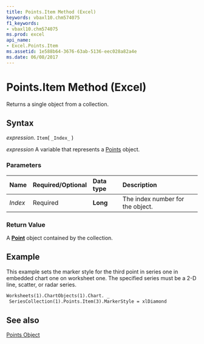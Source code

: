 ```yaml
---
title: Points.Item Method (Excel)
keywords: vbaxl10.chm574075
f1_keywords:
- vbaxl10.chm574075
ms.prod: excel
api_name:
- Excel.Points.Item
ms.assetid: 1e588b64-3676-63ab-5136-eec028a82a4e
ms.date: 06/08/2017
---
```



# Points.Item Method (Excel)

Returns a single object from a collection.


## Syntax

 _expression_. `Item`( `_Index_` )

 _expression_ A variable that represents a [Points](Excel.Points(object).md) object.


### Parameters



|Name|Required/Optional|Data type|Description|
|:-----|:-----|:-----|:-----|
| _Index_|Required| **Long**|The index number for the object.|

### Return Value

A  **[Point](Excel.Point(object).md)** object contained by the collection.


## Example

This example sets the marker style for the third point in series one in embedded chart one on worksheet one. The specified series must be a 2-D line, scatter, or radar series.


```vb
Worksheets(1).ChartObjects(1).Chart. _ 
 SeriesCollection(1).Points.Item(3).MarkerStyle = xlDiamond
```


## See also


[Points Object](Excel.Points(object).md)


